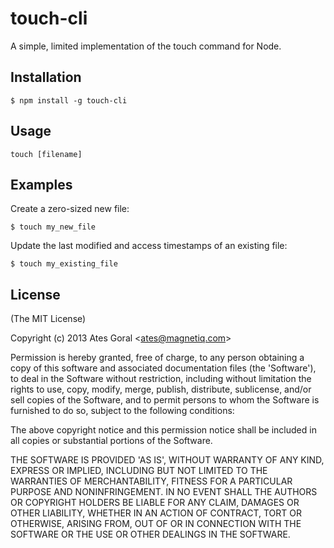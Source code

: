 # touch-cli

A simple, limited implementation of the touch command for Node.

## Installation

    $ npm install -g touch-cli

## Usage

```
touch [filename]
```

## Examples

Create a zero-sized new file:

    $ touch my_new_file

Update the last modified and access timestamps of an existing file:

    $ touch my_existing_file
 
## License 

(The MIT License)

Copyright (c) 2013 Ates Goral &lt;ates@magnetiq.com&gt;

Permission is hereby granted, free of charge, to any person obtaining
a copy of this software and associated documentation files (the
'Software'), to deal in the Software without restriction, including
without limitation the rights to use, copy, modify, merge, publish,
distribute, sublicense, and/or sell copies of the Software, and to
permit persons to whom the Software is furnished to do so, subject to
the following conditions:

The above copyright notice and this permission notice shall be
included in all copies or substantial portions of the Software.

THE SOFTWARE IS PROVIDED 'AS IS', WITHOUT WARRANTY OF ANY KIND,
EXPRESS OR IMPLIED, INCLUDING BUT NOT LIMITED TO THE WARRANTIES OF
MERCHANTABILITY, FITNESS FOR A PARTICULAR PURPOSE AND NONINFRINGEMENT.
IN NO EVENT SHALL THE AUTHORS OR COPYRIGHT HOLDERS BE LIABLE FOR ANY
CLAIM, DAMAGES OR OTHER LIABILITY, WHETHER IN AN ACTION OF CONTRACT,
TORT OR OTHERWISE, ARISING FROM, OUT OF OR IN CONNECTION WITH THE
SOFTWARE OR THE USE OR OTHER DEALINGS IN THE SOFTWARE.
